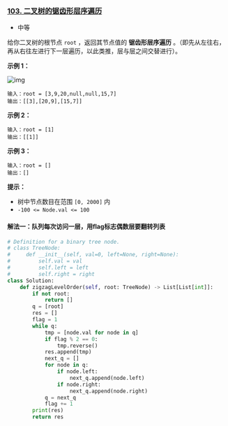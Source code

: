 ### [103. 二叉树的锯齿形层序遍历](https://leetcode.cn/problems/binary-tree-zigzag-level-order-traversal/)

- 中等

给你二叉树的根节点 `root` ，返回其节点值的 **锯齿形层序遍历** 。（即先从左往右，再从右往左进行下一层遍历，以此类推，层与层之间交替进行）。

**示例 1：**

 ![img](https://assets.leetcode.com/uploads/2021/02/19/tree1.jpg)

```
输入：root = [3,9,20,null,null,15,7]
输出：[[3],[20,9],[15,7]]
```

**示例 2：**

```
输入：root = [1]
输出：[[1]]
```

**示例 3：**

```
输入：root = []
输出：[]
```

**提示：**

- 树中节点数目在范围 `[0, 2000]` 内
- `-100 <= Node.val <= 100`

#### 解法一：队列每次访问一层，用flag标志偶数层要翻转列表

```python
# Definition for a binary tree node.
# class TreeNode:
#     def __init__(self, val=0, left=None, right=None):
#         self.val = val
#         self.left = left
#         self.right = right
class Solution:
    def zigzagLevelOrder(self, root: TreeNode) -> List[List[int]]:
        if not root:
            return []
        q = [root]
        res = []
        flag = 1
        while q:
            tmp = [node.val for node in q]
            if flag % 2 == 0:
                tmp.reverse()
            res.append(tmp)
            next_q = []
            for node in q:
                if node.left:
                    next_q.append(node.left)
                if node.right:
                    next_q.append(node.right)
            q = next_q
            flag += 1
        print(res)
        return res
```

